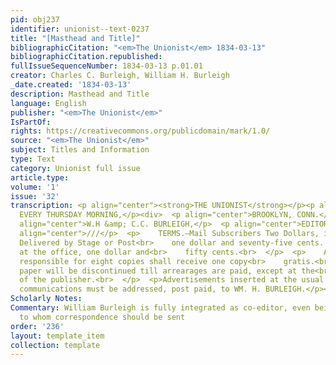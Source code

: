 ```yaml
---
pid: obj237
identifier: unionist--text-0237
title: "[Masthead and Title]"
bibliographicCitation: "<em>The Unionist</em> 1834-03-13"
bibliographicCitation.republished: 
fullIssueSequenceNumber: 1834-03-13 p.01.01
creator: Charles C. Burleigh, William H. Burleigh
_date.created: '1834-03-13'
description: Masthead and Title
language: English
publisher: "<em>The Unionist</em>"
IsPartOf: 
rights: https://creativecommons.org/publicdomain/mark/1.0/
source: "<em>The Unionist</em>"
subject: Titles and Information
type: Text
category: Unionist full issue
article.type: 
volume: '1'
issue: '32'
transcription: <p align="center"><strong>THE UNIONIST</strong></p><p align="center">PUBLISHED
  EVERY THURSDAY MORNING,</p><div>  <p align="center">BROOKLYN, CONN.</p>  <p align="center">///</p>  <p
  align="center">W.H &amp; C.C. BURLEIGH,</p>  <p align="center">EDITORS.</p>  <p
  align="center">///</p>  <p>    TERMS.—Mail Subscribers Two Dollars, in advance.
  Delivered by Stage or Post<br>    one dollar and seventy-five cents. Those taken
  at the office, one dollar and<br>    fifty cents.<br>  </p>  <p>    Any person becoming
  responsible for eight copies shall receive one copy<br>    gratis.<br>  </p>  <p>    No
  paper will be discontinued till arrearages are paid, except at the<br>    discretion
  of the publisher.<br>  </p>  <p>Advertisements inserted at the usual prices.</p>  <p>All
  communications must be addressed, post paid, to WM. H. BURLEIGH.</p></div><p></p>
Scholarly Notes: 
Commentary: William Burleigh is fully integrated as co-editor, even being the person
  to whom correspondence should be sent
order: '236'
layout: template_item
collection: template
---
```

